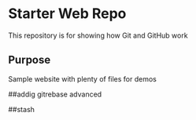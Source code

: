# Starter Web Repo

This repository is for showing how Git and GitHub work

## Purpose

Sample website with plenty of files for demos

##addig gitrebase
advanced

##stash